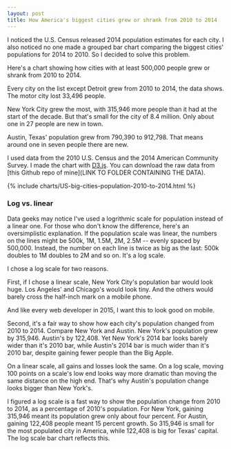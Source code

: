 ```yaml
---
layout: post
title: How America's biggest cities grew or shrank from 2010 to 2014
---
```


I noticed the U.S. Census released 2014 population estimates for each city. I also noticed no one made a grouped bar chart comparing the biggest cities' populations for 2014 to 2010. So I decided to solve this problem.

Here's a chart showing how cities with at least 500,000 people grew or shrank from 2010 to 2014. 

Every city on the list except Detroit grew from 2010 to 2014, the data shows. The motor city lost 33,496 people.

New York City grew the most, with 315,946 more people than it had at the start of the decade. But that's small for the city of 8.4 million. Only about one in 27 people are new in town.

Austin, Texas' population grew from 790,390 to 912,798. That means around one in seven people there are new.

I used data from the 2010 U.S. Census and the 2014 American Community Survey. I made the chart with [D3.js](http://d3js.org/). You can download the raw data from [this Github repo of mine](LINK TO FOLDER CONTAINING THE DATA).

{% include charts/US-big-cities-population-2010-to-2014.html %}

### Log vs. linear

Data geeks may notice I've used a logrithmic scale for population instead of a linear one. For those who don't know the difference, here's an oversimplistic explanation. If the population scale was linear, the numbers on the lines might be 500k, 1M, 1.5M, 2M, 2.5M -- evenly spaced by 500,000. Instead, the number on each line is twice as big as the last: 500k doubles to 1M doubles to 2M and so on. It's a log scale. 

I chose a log scale for two reasons.

First, if I chose a linear scale, New York City's population bar would look huge. Los Angeles' and Chicago's would look tiny. And the others would barely cross the half-inch mark on a mobile phone. 

And like every web developer in 2015, I want this to look good on mobile.

Second, it's a fair way to show how each city's population changed from 2010 to 2014. Compare New York and Austin. New York's population grew by 315,946. Austin's by 122,408. Yet New York's 2014 bar looks barely wider than it's 2010 bar, while Austin's 2014 bar is much wider than it's 2010 bar, despite gaining fewer people than the Big Apple. 

On a linear scale, all gains and losses look the same. On a log scale, moving 100 points on a scale's low end looks way more dramatic than moving the same distance on the high end. That's why Austin's population change looks bigger than New York's.

I figured a log scale is a fast way to show the population change from 2010 to 2014, as a percentage of 2010's population. For New York, gaining 315,946 meant its population grew only about four percent. For Austin, gaining 122,408 people meant 15 percent growth. So 315,946 is small for the most populated city in America, while 122,408 is big for Texas' capital. The log scale bar chart reflects this.